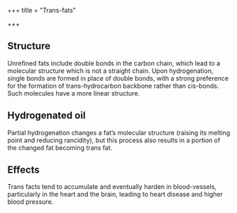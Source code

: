 +++
title = "Trans-fats"

+++

## Structure
Unrefined fats include double bonds in the carbon chain, which lead to a molecular structure which is not a straight chain. Upon hydrogenation, single bonds are formed in place of double bonds, with a strong preference for the formation of trans-hydrocarbon backbone rather than cis-bonds. Such molecules have a more linear structure.

## Hydrogenated oil
Partial hydrogenation changes a fat’s molecular structure (raising its melting point and reducing rancidity), but this process also results in a portion of the changed fat becoming trans fat. 

## Effects

Trans facts tend to accumulate and eventually harden in blood-vessels, particularly in the heart and the brain, leading to heart disease and higher blood pressure.
